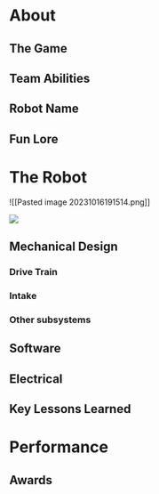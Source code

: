# About

## The Game

## Team Abilities

## Robot Name

## Fun Lore

# The Robot

![[Pasted image 20231016191514.png]]

![](https://www.youtube.com/watch?v=s0Fi8_uk9es)
## Mechanical Design

### Drive Train

### Intake

### Other subsystems

## Software

## Electrical

## Key Lessons Learned

# Performance

## Awards
